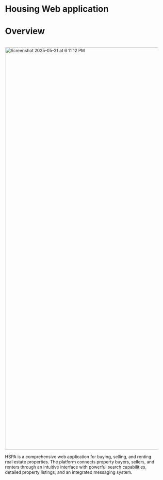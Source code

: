 # Housing Web application

<h1>
  Overview
</h1><br>
<img width="1323" alt="Screenshot 2025-05-21 at 6 11 12 PM" src="https://github.com/user-attachments/assets/d94ccaa6-eb7d-4885-8647-0db54f2a19c8" />
<p>
  HSPA is a comprehensive web application for buying, selling, and renting real estate properties. The platform connects property buyers, sellers, and renters through an intuitive interface with powerful search capabilities, detailed property listings, and an integrated messaging system.
</p>



